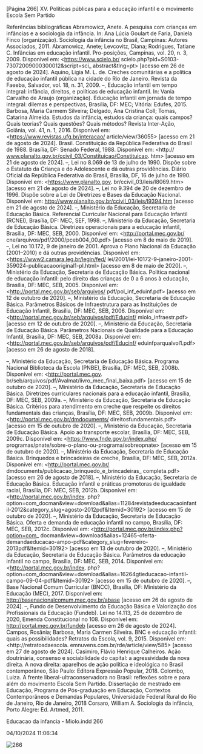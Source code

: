 [Página 266]
XV. Políticas públicas para a educação infantil e o movimento Escola Sem Partido

Referências bibliográficas
Abramowicz, Anete. A pesquisa com crianças em infâncias
e a sociologia da infância. In: Ana Lúcia Goulart de Faria,
Daniela Finco (organização). Sociologia da infância no Brasil,
Campinas: Autores Associados, 2011.
Abramowicz, Anete; Levcovitz, Diana; Rodrigues, Tatiane
C. Infâncias em educação infantil. Pro-posições, Campinas,
vol. 20, n. 3, 2009. Disponível em: <https://www.scielo.br/
scielo.php?pid=S0103-73072009000300012&script=sci_
abstract&tlng=pt> [acesso em 26 de agosto de 2024].
Aquino, Ligia M. L. de. Creches comunitárias e a política de
educação infantil pública na cidade do Rio de Janeiro.
Revista da Faeeba, Salvador, vol. 18, n. 31, 2009.
–, Educação infantil em tempo integral: infância, direitos, e
políticas de educação infantil. In: Vania Carvalho de Araujo
(organização). Educação infantil em jornada de tempo
integral: dilemas e perspectivas, Brasília, DF: MEC; Vitória:
Edufes, 2015.
Barbosa, Maria Carmem Silveira; Delgado, Ana Cristina Coll;
Tomas, Catarina Almeida. Estudos da infância, estudos da
criança: quais campos? Quais teorias? Quais questões? Quais
métodos? Revista Inter-Ação, Goiânia, vol. 41, n. 1, 2016.
Disponível em: <https://www.revistas.ufg.br/interacao/
article/view/36055> [acesso em 21 de agosto de 2024].
Brasil. Constituição da República Federativa do Brasil de 1988.
Brasília, DF: Senado Federal, 1988. Disponível em: <http://
www.planalto.gov.br/ccivil_03/Constituicao/Constituicao.
htm> [acesso em 21 de agosto de 2024].
–, Lei no 8.069 de 13 de julho de 1990. Dispõe sobre o Estatuto
da Criança e do Adolescente e dá outras providências. Diário
Oficial da República Federativa do Brasil, Brasília, DF, 16 de
julho de 1990. Disponível em: <https://www.planalto.gov.
br/ccivil_03/leis/l8069.htm> [acesso em 21 de agosto de
2024].
–, Lei no 9.394 de 20 de dezembro de 1996. Dispõe sobre a Lei
de Diretrizes e Bases da Educação Nacional. Disponível em:
<http://www.planalto.gov.br/ccivil_03/leis/l9394.htm>
[acesso em 21 de agosto de 2024].
–, Ministério da Educação, Secretaria de Educação Básica.
Referencial Curricular Nacional para Educação Infantil
(RCNEI), Brasília, DF: MEC, SEF, 1998.
–, Ministério da Educação, Secretaria de Educação Básica.
Diretrizes operacionais para a educação infantil, Brasília, DF:
MEC, SEB, 2000. Disponível em: <http://portal.mec.gov.br/
cne/arquivos/pdf/2000/pceb004_00.pdf> [acesso em 8 de
maio de 2019].
–, Lei no 10.172, 9 de janeiro de 2001. Aprova o Plano Nacional
da Educação (2001–2010) e dá outras providências.
Disponível em: <https://www2.camara.leg.br/legin/fed/
lei/2001/lei-10172-9-janeiro-2001-359024-publicacaooriginal1-pl.html> [acesso em 8 de maio de 2020].
–, Ministério da Educação, Secretaria de Educação Básica.
Política nacional de educação infantil: pelo direito das crianças
de 0 a 6 anos à educação, Brasília, DF: MEC, SEB, 2005.
Disponível em: <http://portal.mec.gov.br/seb/arquivos/
pdf/pol_inf_eduinf.pdf> [acesso em 12 de outubro de 2020].
–, Ministério da Educação, Secretaria de Educação Básica.
Parâmetros Básicos de Infraestrutura para as Instituições de
Educação Infantil, Brasília, DF: MEC, SEB, 2006. Disponível
em: <http://portal.mec.gov.br/seb/arquivos/pdf/Educinf/
miolo_infraestr.pdf> [acesso em 12 de outubro de 2020].
–, Ministério da Educação, Secretaria de Educação Básica.
Parâmetros Nacionais de Qualidade para a Educação
Infantil, Brasília, DF: MEC, SEB, 2008a. Disponível em:
<http://portal.mec.gov.br/seb/arquivos/pdf/Educinf/
eduinfparqualvol1.pdf> [acesso em 26 de agosto de 2018].

–, Ministério da Educação, Secretaria de Educação Básica.
Programa Nacional Biblioteca da Escola (PNBE), Brasília, DF:
MEC, SEB, 2008b. Disponível em: <http://portal.mec.gov.
br/seb/arquivos/pdf/Avalmat/livro_mec_final_baixa.pdf>
[acesso em 15 de outubro de 2020].
–, Ministério da Educação, Secretaria de Educação Básica.
Diretrizes curriculares nacionais para a educação infantil,
Brasília, DF: MEC, SEB, 2009a.
–, Ministério da Educação, Secretaria de Educação Básica.
Critérios para atendimento em creche que respeite os direitos
fundamentais das crianças, Brasília, DF: MEC, SEB, 2009b.
Disponível em: <http://portal.mec.gov.br/dmdocuments/
direitosfundamentais.pdf> [acesso em 15 de outubro de
2020].
–, Ministério da Educação, Secretaria de Educação Básica.
Apoio ao transporte escolar, Brasília, DF: MEC, SEB, 2009c.
Disponível em: <https://www.fnde.gov.br/index.php/
programas/pnate/sobre-o-plano-ou-programa/sobreopnate> [acesso em 15 de outubro de 2020].
–, Ministério da Educação, Secretaria de Educação Básica.
Brinquedos e brincadeiras de creche, Brasília, DF: MEC,
SEB, 2012a. Disponível em: <http://portal.mec.gov.br/
dmdocuments/publicacao_brinquedo_e_brincadeiras_
completa.pdf> [acesso em 26 de agosto de 2018].
–, Ministério da Educação, Secretaria de Educação
Básica. Educação infantil e práticas promotoras de
igualdade racial, Brasília, DF: MEC, SEB, 2012b.
Disponível em: <http://portal.mec.gov.br/index.
php?option=com_docman&view=download&alias=11284revistadeeducacaoinfantil-2012&category_slug=agosto-2012pdf&Itemid=30192> [acesso em 15 de outubro de 2020].
–, Ministério da Educação, Secretaria de Educação
Básica. Oferta e demanda de educação infantil no
campo, Brasília, DF: MEC, SEB, 2012c. Disponível em:
<http://portal.mec.gov.br/index.php?option=com_
docman&view=download&alias=12465-oferta-demandaeducacao-ampo-pdf&category_slug=fevereiro-2013pdf&Itemid=30192> [acesso em 13 de outubro de 2020].
–, Ministério da Educação, Secretaria de Educação Básica.
Parâmetros da educação infantil no campo, Brasília, DF: MEC,
SEB, 2014. Disponível em: <http://portal.mec.gov.br/index.
php?option=com_docman&view=download&alias=16264gtieducacao-infantil-campo-09-04-pdf&Itemid=30192>
[acesso em 15 de outubro de 2020].
–, Base Nacional Comum Curricular (BNCC), Brasília, DF:
Ministério da Educação (MEC), 2017. Disponível em:
<http://basenacionalcomum.mec.gov.br/abase> [acesso
em 26 de agosto de 2024].
–, Fundo de Desenvolvimento da Educação Básica e Valorização
dos Profissionais da Educação (Fundeb). Lei no 14.113,
25 de dezembro de 2020, Emenda Constitucional no 108.
Disponível em: <http://portal.mec.gov.br/fundeb> [acesso
em 26 de agosto de 2024].
Campos, Rosânia; Barbosa, Maria Carmen Silveira. BNC e
educação infantil: quais as possibilidades? Retratos da Escola,
vol. 9, 2015. Disponível em: <http://retratosdaescola.
emnuvens.com.br/rde/article/view/585> [acesso em 27 de
agosto de 2024].
Casimiro, Flávio Henrique Calheiros. Ação doutrinária,
consenso e sociabilidade do capital: a agressividade da nova
direita. A nova direita: aparelhos de ação política e ideológica
no Brasil contemporâneo, São Paulo: Editora Expressão
Popular, 2018.
Colombo, Luiza. A frente liberal-ultraconservadora no Brasil:
reflexões sobre e para além do movimento Escola Sem
Partido. Dissertação de mestrado em Educação, Programa de
Pós-graduação em Educação, Contextos Contemporâneos e
Demandas Populares, Universidade Federal Rural do Rio de
Janeiro, Rio de Janeiro, 2018
Corsaro, William A. Sociologia da infância, Porto Alegre: Ed.
Artmed, 2011.


Educacao da infancia - Miolo.indd 266

04/10/2024 11:06:34

![266](./img/page_266-01.jpg)
